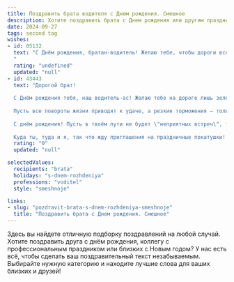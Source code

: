 ```yaml
---
title: Поздравить брата водителя c Днем рождения. Смешное
description: Хотите поздравить брата c Днем рождения или другим праздником? Наш ИИ создаст незабываемое поздравление, а вы обязательно выделитесь среди других.  
date: 2024-09-27
tags: second tag
wishes:
- id: 85132
  text: "С Днём рождения, братан-водитель! Желаю тебе, чтобы дороги всегда были ровными, как стол после обеда у бабушки, а светофоры горели только зелёным –  как глаза твоей будущей (или нынешней!)  пассажирки.  Пусть бензин всегда будет дешёвым, а штрафы – мифическими существами, живущими только в страшных рассказах гаишников!  Короче, езжай по жизни на полной скорости, но не врезайся в неприятности!
  "
  rating: "undefined"
  updated: "null"
- id: 43443
  text: "Дорогой брат!
  
  С Днём рождения тебя, наш водитель-ас! Желаю тебе на дороге лишь зелёного света и отличного настроения! Пусть твои пассажиры всегда будут довольны, а пробок — лишь на твоих самых смелых героических рассказах!
  
  Пусть все повороты жизни приводят к удаче, а резкие торможения — только к лучшим приключениям! Помни, что пьяные таксисты — это не твой стиль, всегда оставайся в трезвом уме и на чистом руле!
  
  С днём рождения! Пусть в твоём пути не будет \"неприятных встреч\", только положительные попутчики и обязательно — заправка радостью в каждый день!
  
  Куда ты, туда и я, так что жду приглашения на праздничные покатушки! 🚗🎉"
  rating: "0"
  updated: "null"

selectedValues:
  recipients: "brata"
  holidays: "s-dnem-rozhdeniya"
  professions: "voditel"
  style: "smeshnoje"

links:
- slug: "pozdravit-brata-s-dnem-rozhdeniya-smeshnoje"
  title: "Поздравить брата c Днем рождения. Смешное"
---
```


Здесь вы найдете отличную подборку поздравлений на любой случай. 
Хотите поздравить друга с днём рождения, коллегу с профессиональным праздником или близких с Новым годом? У нас есть всё, чтобы сделать ваш поздравительный текст незабываемым. Выбирайте нужную категорию и находите лучшие слова для ваших близких и друзей!
